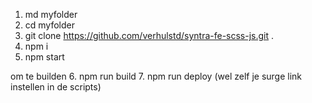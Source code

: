 1. md myfolder
2. cd myfolder
3. git clone https://github.com/verhulstd/syntra-fe-scss-js.git .
4. npm i
5. npm start

om te builden 6. npm run build 7. npm run deploy (wel zelf je surge link instellen in de scripts)
